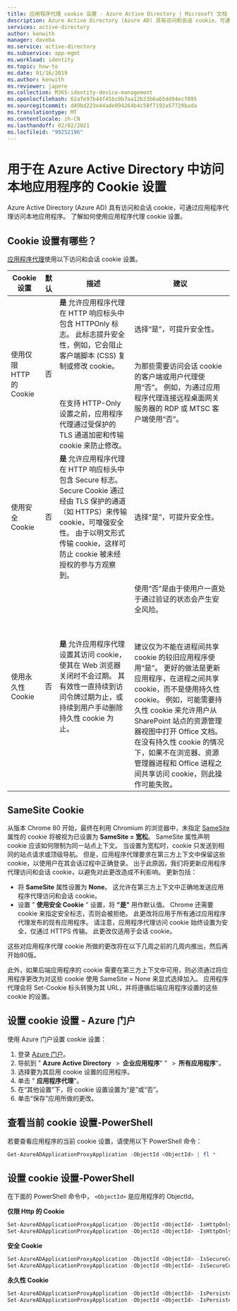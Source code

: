 ```yaml
---
title: 应用程序代理 cookie 设置 - Azure Active Directory | Microsoft 文档
description: Azure Active Directory (Azure AD) 具有访问和会话 cookie，可通过应用程序代理访问本地应用程序。 本文会介绍如何使用和配置 cookie 设置。
services: active-directory
author: kenwith
manager: daveba
ms.service: active-directory
ms.subservice: app-mgmt
ms.workload: identity
ms.topic: how-to
ms.date: 01/16/2019
ms.author: kenwith
ms.reviewer: japere
ms.collection: M365-identity-device-management
ms.openlocfilehash: 62afe97b44f45bc0b7aa12b33b6a65dd94ecf095
ms.sourcegitcommit: d49bd223e44ade094264b4c58f7192a57729bada
ms.translationtype: MT
ms.contentlocale: zh-CN
ms.lasthandoff: 02/02/2021
ms.locfileid: "99252196"
---
```

# <a name="cookie-settings-for-accessing-on-premises-applications-in-azure-active-directory"></a>用于在 Azure Active Directory 中访问本地应用程序的 Cookie 设置

Azure Active Directory (Azure AD) 具有访问和会话 cookie，可通过应用程序代理访问本地应用程序。 了解如何使用应用程序代理 cookie 设置。 

## <a name="what-are-the-cookie-settings"></a>Cookie 设置有哪些？

[应用程序代理](application-proxy.md)使用以下访问和会话 cookie 设置。

| Cookie 设置 | 默认 | 描述 | 建议 |
| -------------- | ------- | ----------- | --------------- |
| 使用仅限 HTTP 的 Cookie | 否 | **是** 允许应用程序代理在 HTTP 响应标头中包含 HTTPOnly 标志。 此标志提升安全性，例如，它会阻止客户端脚本 (CSS) 复制或修改 cookie。<br></br><br></br>在支持 HTTP-Only 设置之前，应用程序代理通过受保护的 TLS 通道加密和传输 cookie 来防止修改。 | 选择“是”，可提升安全性。<br></br><br></br>为那些需要访问会话 cookie 的客户端或用户代理使用“否”。 例如，为通过应用程序代理连接远程桌面网关服务器的 RDP 或 MTSC 客户端使用“否”。|
| 使用安全 Cookie | 否 | **是** 允许应用程序代理在 HTTP 响应标头中包含 Secure 标志。 Secure Cookie 通过经由 TLS 保护的通道（如 HTTPS）来传输 cookie，可增强安全性。 由于以明文形式传输 cookie，这样可防止 cookie 被未经授权的参与方观察到。 | 选择“是”，可提升安全性。|
| 使用永久性 Cookie | 否 | **是** 允许应用程序代理设置其访问 cookie，使其在 Web 浏览器关闭时不会过期。 其有效性一直持续到访问令牌过期为止，或持续到用户手动删除持久性 cookie 为止。 | 使用“否”是由于使用户一直处于通过验证的状态会产生安全风险。<br></br><br></br>建议仅为不能在进程间共享 cookie 的较旧应用程序使用“是”。 更好的做法是更新应用程序，在进程之间共享 cookie，而不是使用持久性 cookie。 例如，可能需要持久性 cookie 来允许用户从 SharePoint 站点的资源管理器视图中打开 Office 文档。 在没有持久性 cookie 的情况下，如果不在浏览器、资源管理器进程和 Office 进程之间共享访问 cookie，则此操作可能失败。 |

## <a name="samesite-cookies"></a>SameSite Cookie
从版本 Chrome 80 开始，最终在利用 Chromium 的浏览器中，未指定 [SameSite](https://web.dev/samesite-cookies-explained) 属性的 cookie 将被视为已设置为 **SameSite = 宽松**。 SameSite 属性声明 cookie 应该如何限制为同一站点上下文。 当设置为宽松时，cookie 只发送到相同的站点请求或顶级导航。 但是，应用程序代理要求在第三方上下文中保留这些 cookie，以使用户在其会话过程中正确登录。 出于此原因，我们将更新应用程序代理访问和会话 cookie，以避免对此更改造成不利影响。 更新包括：

* 将 **SameSite** 属性设置为 **None**。 这允许在第三方上下文中正确地发送应用程序代理访问和会话 cookie。
* 设置 " **使用安全 Cookie** " 设置，将 **"是"** 用作默认值。 Chrome 还需要 cookie 来指定安全标志，否则会被拒绝。 此更改将应用于所有通过应用程序代理发布的现有应用程序。 请注意，应用程序代理访问 cookie 始终设置为安全，仅通过 HTTPS 传输。 此更改仅适用于会话 cookie。

这些对应用程序代理 cookie 所做的更改将在以下几周之前的几周内推出，然后再开始80版。

此外，如果后端应用程序的 cookie 需要在第三方上下文中可用，则必须通过将应用程序更改为对这些 cookie 使用 SameSite = None 来显式选择加入。 应用程序代理会将 Set-Cookie 标头转换为其 URL，并将遵循后端应用程序设置的这些 cookie 的设置。



## <a name="set-the-cookie-settings---azure-portal"></a>设置 cookie 设置 - Azure 门户
使用 Azure 门户设置 cookie 设置：

1. 登录 [Azure 门户](https://portal.azure.com)。 
2. 导航到 " **Azure Active Directory**   >  **企业应用程序**" "   >  **所有应用程序**"。
3. 选择要为其启用 cookie 设置的应用程序。
4. 单击 " **应用程序代理**"。
5. 在“其他设置”下，将 cookie 设置设置为“是”或“否”。
6. 单击“保存”应用所做的更改。 

## <a name="view-current-cookie-settings---powershell"></a>查看当前 cookie 设置-PowerShell

若要查看应用程序的当前 cookie 设置，请使用以下 PowerShell 命令：  

```powershell
Get-AzureADApplicationProxyApplication -ObjectId <ObjectId> | fl * 
```

## <a name="set-cookie-settings---powershell"></a>设置 cookie 设置-PowerShell

在下面的 PowerShell 命令中， ```<ObjectId>``` 是应用程序的 ObjectId。 

**仅限 Http 的 Cookie** 

```powershell
Set-AzureADApplicationProxyApplication -ObjectId <ObjectId> -IsHttpOnlyCookieEnabled $true 
Set-AzureADApplicationProxyApplication -ObjectId <ObjectId> -IsHttpOnlyCookieEnabled $false 
```

**安全 Cookie**

```powershell
Set-AzureADApplicationProxyApplication -ObjectId <ObjectId> -IsSecureCookieEnabled $true 
Set-AzureADApplicationProxyApplication -ObjectId <ObjectId> -IsSecureCookieEnabled $false 
```

**永久性 Cookie**

```powershell
Set-AzureADApplicationProxyApplication -ObjectId <ObjectId> -IsPersistentCookieEnabled $true 
Set-AzureADApplicationProxyApplication -ObjectId <ObjectId> -IsPersistentCookieEnabled $false 
```
